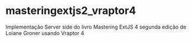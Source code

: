 # masteringextjs2_vraptor4
Implementação Server side do livro Mastering ExtJS 4 segunda edição de Loiane Groner usando Vraptor 4

